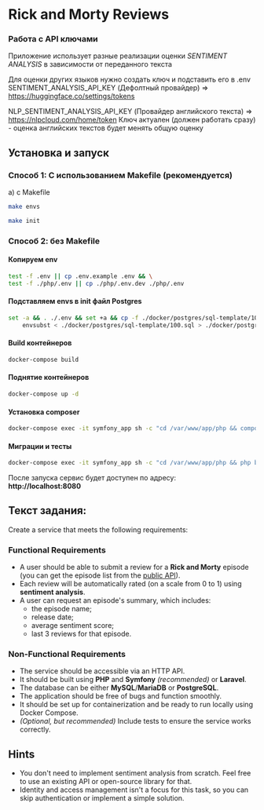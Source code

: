 # Rick and Morty Reviews
### Работа с API ключами
Приложение использует разные реализации оценки _SENTIMENT ANALYSIS_ в зависимости от переданного текста

Для оценки других языков нужно создать ключ и подставить его в .env
SENTIMENT_ANALYSIS_API_KEY (Дефолтный провайдер) =>  https://huggingface.co/settings/tokens

NLP_SENTIMENT_ANALYSIS_API_KEY (Провайдер английского текста) => https://nlpcloud.com/home/token
Ключ актуален (должен работать сразу) - оценка английских текстов будет менять общую оценку

## Установка и запуск

### Способ 1: С использованием Makefile (рекомендуется)

а) с Makefile
```bash
make envs
```

```bash
make init
```

### Способ 2: без Makefile
#### Копируем env
```bash
test -f .env || cp .env.example .env && \
test -f ./php/.env || cp ./php/.env.dev ./php/.env
```

#### Подставляем envs в init файл Postgres
```bash
set -a && . ./.env && set +a && cp -f ./docker/postgres/sql-template/100.sql ./docker/postgres/sql-dist/100.sql &&\
	envsubst < ./docker/postgres/sql-template/100.sql > ./docker/postgres/sql-dist/100.sql
  ```

#### Build контейнеров
```bash
docker-compose build
```

#### Поднятие контейнеров
```bash
docker-compose up -d
```

#### Установка composer
```bash
docker-compose exec -it symfony_app sh -c "cd /var/www/app/php && composer install  --prefer-source --no-interaction"
```

#### Миграции и тесты
```bash
docker-compose exec -it symfony_app sh -c "cd /var/www/app/php && php bin/console doctrine:migrations:migrate --no-interaction && ./vendor/bin/phpunit"
```


После запуска сервис будет доступен по адресу:  
**http://localhost:8080**

## Текст задания:
Create a service that meets the following requirements:

### Functional Requirements
- A user should be able to submit a review for a **Rick and Morty** episode (you can get the episode list from the [public API](https://rickandmortyapi.com/documentation/#get-all-episodes)).
- Each review will be automatically rated (on a scale from 0 to 1) using **sentiment analysis**.
- A user can request an episode's summary, which includes:
    - the episode name;
    - release date;
    - average sentiment score;
    - last 3 reviews for that episode.

### Non-Functional Requirements
- The service should be accessible via an HTTP API.
- It should be built using **PHP** and **Symfony** _(recommended)_ or **Laravel**.
- The database can be either **MySQL**/**MariaDB** or **PostgreSQL**.
- The application should be free of bugs and function smoothly.
- It should be set up for containerization and be ready to run locally using Docker Compose.
- _(Optional, but recommended)_ Include tests to ensure the service works correctly.

## Hints
- You don't need to implement sentiment analysis from scratch. Feel free to use an existing API or open-source library for that.
- Identity and access management isn't a focus for this task, so you can skip authentication or implement a simple solution.






